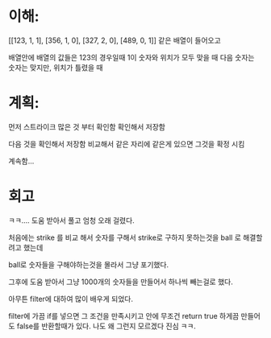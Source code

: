 # 이해: 

[[123, 1, 1], [356, 1, 0], [327, 2, 0], [489, 0, 1]] 같은 배열이 들어오고 

배열안에 배열의 값들은 123의 경우일때 1이 
숫자와 위치가 모두 맞을 때
다음 숫자는  숫자는 맞지만, 위치가 틀렸을 때

# 계획:


먼저 스트라이크 많은 것 부터 확인함 확인해서 저장함

다음 것을 확인해서 저장함  비교해서 같은 자리에 같은게 있으면 그것을 확정 시킴 

계속함...

# 회고 

ㅋㅋ.... 도움 받아서 풀고 엄청 오래 걸렸다. 

처음에는 strike 를 비교 해서 숫자를 구해서 strike로 구하지 못하는것을  ball 로 해결할려고 했는데

ball로 숫자들을 구해야하는것을 몰라서 그냥 포기했다.

그후에 도움 받아서 그냥 1000개의 숫자들을 만들어서 하나씩 빼는걸로 했다.

아무튼 filter에 대하여 많이 배우게 되었다.

filter에 가끔 if를 넣으면 그 조건을 만족시키고 안에 무조건 return true 하게끔 만들어도 false를 반환할때가 있다. 나도  왜 그런지 모르겠다 진심 ㅋㅋ.
